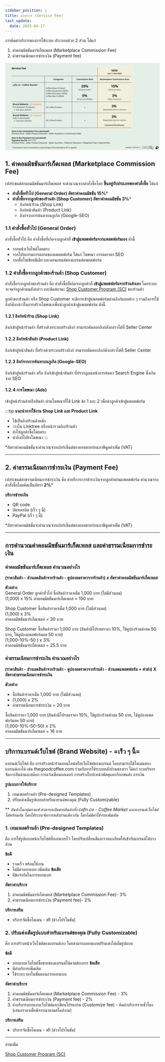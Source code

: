 ```yaml
---
sidebar_position: 1
title: ค่าบริการ (Service Fee)
last_update:
  date: 2025-04-17
---
```



การคิดค่าบริการของการใช้ระบบ ประกอบด้วย 2 ส่วน ได้แก่
1. ค่าคอมมิชชันมาร์เก็ตเพลส (Marketplace Commission Fee)
2. ค่าธรรมเนียมการชำระเงิน (Payment fee)

![service fee](./img/service-fee-2025-04-17-2.png)


## 1. ค่าคอมมิชชันมาร์เก็ตเพลส (Marketplace Commission Fee)
เปอร์เซนต์ค่าคอมมิชชันมาร์เก็ตเพลส จะคำนวณจากคำสั่งซื้อโดย **ขึ้นอยู่กับประเภทของคำสั่งซื้อ** ได้แก่
- **คำสั่งซื้อทั่วไป (General Order) อัตราค่าคอมมิชชัน 15%***
- **คำสั่งซื้อจากลูกค้าของร้านค้า (Shop Customer) อัตราค่าคอมมิชชัน 3%***
	- ลิงก์หน้าร้าน (Shop Link)
	- ลิงก์หน้าสินค้า (Product Link)
	- ลิงก์จากการค้นหาบนกูเกิล (Google-SEO)

### 1.1 คำสั่งซื้อทั่วไป (General Order)  
คำสั่งซื้อทั่วไป คือ คำสั่งซื้อที่เกิดจากลูกค้าที่ **เข้าสู่แพลตฟอร์มจากแพลตฟอร์มเอง** ดังนี้ 
- จากหน้าเว็บไซต์โดยตรง
- จากโปรแกรมการตลาดของแพลตฟอร์ม ได้แก่ โฆษณา การลดราคา SEO
- จากสื่อโซเชียลมีเดีย และคอนเทนต์ของแบรนด์แพลตฟอร์ม 

### 1.2 คำสั่งซื้อจากลูกค้าของร้านค้า (Shop Customer)
คำสั่งซื้อจากลูกค้าของร้านค้า คือ คำสั่งซื้อที่เกิดจากลูกค้าที่ **เข้าสู่แพลตฟอร์มจากร้านค้าเอง** โดยระบบจะจดจำลูกค้าคนดังกล่าว และติดสถานะ [Shop Customer Program (SC)](docs/marketing/sc-shop-customer-program/index.md) ของร้านค้า

ลูกค้าของร้านค้า หรือ Shop Customer จะมีการเข้าสู่แพลตฟอร์มผ่านลิงก์แบบต่าง ๆ รวมถึงการใช้ลิงก์ดังกล่าวในการสร้างโฆษณาเพื่อนำลูกค้าเข้าสู่แพลตฟอร์ม ดังนี้ 

#### 1.2.1 ลิงก์หน้าร้าน (Shop Link)
ลิงก์เข้าสู่หน้าร้านค้า ที่สร้างด้วยระบบสร้างลิงก์ สามารถคัดลอกลิงก์ดังกล่าวได้ที่ Seller Center

#### 1.2.2 ลิงก์หน้าสินค้า (Product Link)
ลิงก์เข้าสู่หน้าสินค้า ที่สร้างด้วยระบบสร้างลิงก์ สามารถคัดลอกลิงก์ดังกล่าวได้ที่ Seller Center

#### 1.2.3 ลิงก์จากการค้นหาบนกูเกิล (Google-SEO) 
ลิงก์เข้าสู่หน้าร้านค้า หรือ ลิงก์เข้าสู่หน้าสินค้า ที่ปรากฏบนหน้าการค้นหา Search Engine ซึ่งเกิดจาก SEO

#### 1.2.4 การโฆษณา (Ads)
เข้าสู่หน้าร้านค้าหรือสินค้า ผ่านโฆษณาที่ใช้ Link ข้อ 1 และ 2 เพื่อนำลูกค้าเข้าสู่แพลตฟอร์ม 

:::tip
**แนะนำการใช้งาน Shop Link และ Product Link**
- ใช้เป็นลิงก์ร้านค้าหลัก 
- วางใน Linktree หรือหน้ารวมลิงก์ร้านค้า
- ส่งให้ลูกค้าซื้อโดยตรง
- นำลิงก์ไปยิงโฆษณา
:::

 *อัตราค่าคอมมิชชั่นจะคำนวณจากเปอร์เซ็นต์ของยอดขายก่อนภาษีมูลค่าเพิ่ม (VAT)

---

## 2. ค่าธรรมเนียมการชำระเงิน (Payment Fee)
เปอร์เซนต์ค่าธรรมเนียมการชำระเงิน คือ ค่าบริการการชำระเงินจากลูกค้าผ่านแพลตฟอร์ม คำนวณจากคำสั่งซื้อโดยคิดเป็นอัตรา **2%*** 

**บริการชำระเงิน**
- QR code
- บัตรเครดิต (เร็ว ๆ นี้)
- PayPal (เร็ว ๆ นี้)

*อัตราค่าคอมมิชชั่นจะคำนวณจากเปอร์เซ็นต์ของยอดขายก่อนภาษีมูลค่าเพิ่ม (VAT)

---

## การคำนวณค่าคอมมิชชันมาร์เก็ตเพลส และค่าธรรมเนียมการชำระเงิน

### ค่าคอมมิชชันมาร์เก็ตเพลส คำนวณอย่างไร
**(ราคาสินค้า - ส่วนลดสินค้าจากร้านค้า - คูปองลดราคาจากร้านค้า) x อัตราค่าคอมมิชชันมาร์เก็ตเพลส**

**ตัวอย่าง**<br />
General Order ลูกค้าทั่วไป ซื้อสินค้าราคาเต็ม 1,000 บาท (ไม่มีส่วนลด)<br />
(1,000) x 15%
ค่าคอมมิชชันมาร์เก็ตเพลส = 150 บาท

Shop Customer ซื้อสินค้าราคาเต็ม 1,000 บาท (ไม่มีส่วนลด)<br />
(1,000) x 3%<br />
ค่าคอมมิชชันมาร์เก็ตเพลส = 30 บาท

Shop Customer ซื้อสินค้าราคา 1,000 บาท (สินค้ามีโปรลดราคา 10%, ใช้คูปองร้านค้าลด 50 บาท, ใช้คูปองแพลฟอร์มลด 50 บาท)<br />
(1,000-10%-50 ) x 3%<br />
ค่าคอมมิชชันมาร์เก็ตเพลส = 25.5 บาท

### ค่าธรรมเนียมการชำระเงิน คำนวณอย่างไร
**(ราคาสินค้า - ส่วนลดสินค้าจากร้านค้า - คูปองลดราคาจากร้านค้า - ส่วนลดแพลตฟอร์ม + ค่าส่ง) X อัตราค่าธรรมเนียมการชำระเงิน**

**ตัวอย่าง**

- ซื้อสินค้าราคาเต็ม 1,000 บาท (ไม่มีส่วนลด)<br />
- (1,000) x 2%<br />
- ค่าธรรมเนียมการชำระเงิน = 20 บาท<br />

ซื้อสินค้าราคา 1,000 บาท (สินค้ามีโปรลดราคา 10%, ใช้คูปองร้านค้าลด 50 บาท, ใช้คูปองแพลฟอร์มลด 50 บาท)<br />
(1,000-10%-50-50) x 2%<br />
ค่าคอมมิชชันมาร์เก็ตเพลส = 16 บาท<br />

----

## บริการแบรนด์เว็บไซต์ (Brand Website) - =เร็ว ๆ นี้=
แบรนด์เว็บไซต์ คือ การสร้างหน้าร้านออนไลน์หรือเว็บไซต์ของแบรนด์ โดยสามารถใช้โดเมนของแบรนด์เองได้ เช่น thegoodcoffee.com ร่วมกับการใช้ระบบหลังบ้านของเรา ได้แก่ ระบบริหารจัดการสินค้าและสต๊อก การแจ้งเตือนออเดอร์ การสร้างใบปะหน้าพัสดุและเรียกขนส่ง การเงิน   

**รูปแบบการให้บริการ**
1. เทมเพลตร้านค้า (Pre-designed Templates)
2. ปรับแต่งเต็มรูปแบบสำหรับแบรนด์ของคุณ (Fully Customizable)

** *สินค้าในกลุ่มกาแฟ สามารถเปิดขายสินค้าทั้ง cafn.co - Coffee Market และแบรนด์เว็บไซต์ ได้พร้อมกัน โดยใช้ระบบจัดการหลังบ้านเดียวกัน โดยไม่มีค่าใช้จ่ายเพิ่มเติม* 

### 1. เทมเพลตร้านค้า (Pre-designed Templates)
คือ การใช้รูปแบบหน้าเว็บไซต์ที่ออกแบบไว้ โดยปรับเปลี่ยนสีและรายละเอียดให้เข้ากับแบรนด์ได้บางส่วน

**ข้อดี**
- รวดเร็ว พร้อมใช้งาน
- ไม่มีค่าออกแบบ เพิ่มเติม
**ข้อเสีย**
- มีข้อจำกัดในการออกแบบ 

**อัตราค่าบริการ**
1. ค่าคอมมิชชันมาร์เก็ตเพลส (Marketplace Commission Fee)- 3%
2. ค่าธรรมเนียมการชำระเงิน (Payment fee)- 2%

**บริการเสริม** 
- บริการจัดซื้อโดเมน - ฟรี (ช่วงโปรโมชัน)

### 2. ปรับแต่งเต็มรูปแบบสำหรับแบรนด์ของคุณ (Fully Customizable)
คือ การสร้างหน้าเว็บไซต์ของแบรนด์เอง โดยสามารถออกแบบปรับแต่งได้เต็มรูปแบบ 

**ข้อดี**
- ออกแบบเว็บไซต์ซื้อขายของแบรนด์ได้ตามต้องการ
**ข้อเสีย**
- มีค่าบริการเพิ่มเติม
- ใช้ระยะเวลาในขั้นตอนการออกแบบ

**อัตราค่าบริการ**
1. ค่าคอมมิชชันมาร์เก็ตเพลส (Marketplace Commission Fee) - 3%
2. ค่าธรรมเนียมการชำระเงิน (Payment fee) - 2%
3. ค่าบริการออกแบบเว็บไซต์และเขียนโปรแกรม (Customize fee) - คิดค่าบริการรายชั่วโมง (เสนอราคาเพื่อพิจารณาตามสโคปงาน)

**บริการเสริม** 
- บริการจัดซื้อโดเมน - ฟรี (ช่วงโปรโมชัน)

---
อ่านเพิ่ม

[Shop Customer Program (SC)](docs/marketing/sc-shop-customer-program/index.md) 